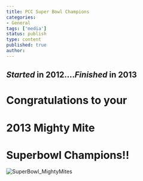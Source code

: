 ```yaml
---
title: PCC Super Bowl Champions
categories:
- General
tags: ['media']
status: publish
type: content
published: true
author: 
---
```

## _Started_ in 2012...._Finished_ in 2013

# Congratulations to your 

# 2013 Mighty Mite 

# Superbowl Champions!!

![SuperBowl_MightyMites](http://mvcowboysfootball.files.wordpress.com/2013/11/superbowl_mightymites.jpg)

